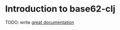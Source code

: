 # Introduction to base62-clj

TODO: write [great documentation](http://jacobian.org/writing/what-to-write/)
